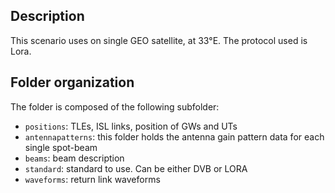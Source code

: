 ## Description

This scenario uses on single GEO satellite, at 33°E.
The protocol used is Lora.

## Folder organization

The folder is composed of the following subfolder:

- `positions`: TLEs, ISL links, position of GWs and UTs
- `antennapatterns`: this folder holds the antenna gain pattern data for each single spot-beam
- `beams`: beam description
- `standard`: standard to use. Can be either DVB or LORA
- `waveforms`: return link waveforms
